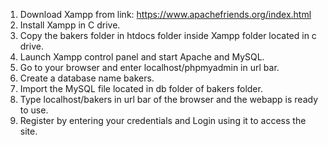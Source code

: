 1) Download Xampp from link: https://www.apachefriends.org/index.html
2) Install Xampp in  C drive.
3) Copy the bakers folder in htdocs folder inside Xampp folder located in c drive.
4) Launch Xampp control panel and start Apache and MySQL.
5) Go to your browser and enter localhost/phpmyadmin in url bar.
6) Create a database name bakers.
7) Import the MySQL file located in db folder of bakers folder.
8) Type localhost/bakers in url bar of the browser and the webapp is ready to use.
9) Register by entering your credentials and Login using it to access the site.
